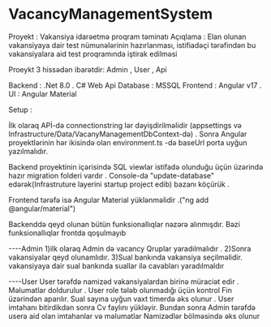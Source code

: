 # VacancyManagementSystem


Proyekt : Vakansiya idarəetmə proqram təminatı
Açıqlama : Elan olunan vakansiyaya dair test nümunələrinin hazırlanması, istifiadəçi tərəfindən bu vakansiyalara aid test proqramında iştirak edilməsi

Proeykt 3 hissədən ibarətdir: 
Admin , User , Api

Backend : .Net 8.0 . C# Web Api
Database : MSSQL
Frontend : Angular v17 .
UI : Angular Material


Setup : 

İlk olaraq APİ-də connectionstring lər dəyişdirilməlidir (appsettings və Infrastructure/Data/VacanyManagementDbContext-də) .
Sonra Angular proyektlərinin hər ikisində olan environment.ts -də baseUrl porta uyğun yazılmalıdır.


Backend proyektinin içərisində SQL viewlar istifadə olunduğu üçün üzərində hazır migration folderi vardır . Console-da "update-database" edərək(Infrastruture layerini startup project edib) bazanı köçürük .

Frontend tərəfə isə Angular Material yüklənməlidir .("ng add @angular/material")

Backenddə qeyd olunan bütün funksionallıqlar nəzərə alınmışdır.
Bəzi funksionallıqlar frontda qoşulmayıb


----Admin
1)ilk olaraq Admin də vacancy Qruplar yaradılmalıdır . 
2)Sonra vakansiyalar qeyd olunamlıdır.
3)Sual bankında vakansiya seçilməlidir. vakansiyaya dair sual bankında suallar ilə cavabları yaradılmaldır

----User
User tərəfdə namizəd vakansiyalardan birinə müraciət edir . Məlumatlar doldurulur . 
User role tələb olunmadığı üçün kontrol Fin üzərindən aparılır.
Sual sayına uyğun vaxt timerdə əks olunur .
User imtahanı bitirdikdən sonra Cv faylını yükləyir.
Bundan sonra Admin tərəfdə userə aid olan imtahanlar və məlumatlar Namizədlər bölməsində əks olunur



